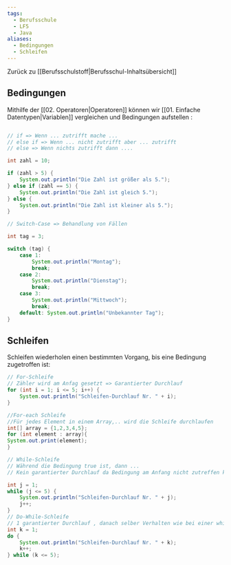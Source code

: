 ```yaml
---
tags:
  - Berufsschule
  - LF5
  - Java
aliases:
  - Bedingungen
  - Schleifen
---
```

Zurück zu [[Berufsschulstoff|Berufsschul-Inhaltsübersicht]]

## Bedingungen 

Mithilfe der [[02. Operatoren|Operatoren]] können wir [[01. Einfache Datentypen|Variablen]] vergleichen und Bedingungen aufstellen :

```java

// if => Wenn ... zutrifft mache ...
// else if => Wenn ... nicht zutrifft aber ... zutrifft
// else => Wenn nichts zutrifft dann ....

int zahl = 10; 

if (zahl > 5) {     
	System.out.println("Die Zahl ist größer als 5.");
} else if (zahl == 5) { 
	System.out.println("Die Zahl ist gleich 5.");
} else { 
	System.out.println("Die Zahl ist kleiner als 5.");
} 

// Switch-Case => Behandlung von Fällen

int tag = 3; 

switch (tag) { 
	case 1: 
		System.out.println("Montag"); 
		break; 
	case 2: 
		System.out.println("Dienstag"); 
		break; 
	case 3: 
		System.out.println("Mittwoch"); 
		break; 
	default: System.out.println("Unbekannter Tag"); 
}

```

## Schleifen 

Schleifen wiederholen einen bestimmten Vorgang, bis eine Bedingung zugetroffen ist:

```java
// For-Schleife
// Zähler wird am Anfag gesetzt => Garantierter Durchlauf
for (int i = 1; i <= 5; i++) { 
	System.out.println("Schleifen-Durchlauf Nr. " + i); 
} 

//For-each Schleife
//Für jedes Element in einem Array,.. wird die Schleife durchlaufen
int[] array = {1,2,3,4,5};
for (int element : array){
System.out.print(element);
}

// While-Schleife 
// Während die Bedingung true ist, dann ...
// Kein garantierter Durchlauf da Bedingung am Anfang nicht zutreffen kann

int j = 1; 
while (j <= 5) { 
	System.out.println("Schleifen-Durchlauf Nr. " + j); 
	j++; 
} 
// Do-While-Schleife 
// 1 garantierter Durchlauf , danach selber Verhalten wie bei einer while-Schleife
int k = 1; 
do { 
	System.out.println("Schleifen-Durchlauf Nr. " + k); 
	k++; 
} while (k <= 5);
```